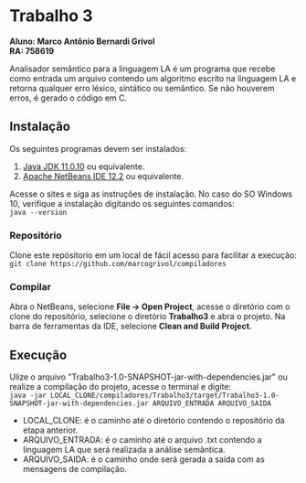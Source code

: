 # Trabalho 3
**Aluno: Marco Antônio Bernardi Grivol**\
**RA: 758619**

Analisador semântico para a linguagem LA é um programa que recebe como entrada um arquivo contendo um algoritmo escrito na linguagem LA e retorna qualquer erro léxico, sintático ou semântico. Se não houverem erros, é gerado o código em C.

## Instalação
Os seguintes programas devem ser instalados:
1. [Java JDK 11.0.10](https://www.oracle.com/java/technologies/javase-jdk11-downloads.html) ou equivalente.
3. [Apache NetBeans IDE 12.2](https://netbeans.apache.org/) ou equivalente.

Acesse o sites e siga as instruções de instalação. No caso do SO Windows 10, verifique a instalação digitando os seguintes comandos:\
``
java --version
``
### Repositório
Clone este repósitorio em um local de fácil acesso para facilitar a execução: ``git clone https://github.com/marcogrivol/compiladores``

### Compilar
Abra o NetBeans, selecione **File → Open Project**, acesse o diretório com o clone do repositório, selecione o diretório **Trabalho3** e abra o projeto.
Na barra de ferramentas da IDE, selecione **Clean and Build Project**.

## Execução
Ulize o arquivo "Trabalho3-1.0-SNAPSHOT-jar-with-dependencies.jar" ou realize a compilação do projeto, acesse o terminal e digite: \
``java -jar LOCAL_CLONE/compiladores/Trabalho3/target/Trabalho3-1.0-SNAPSHOT-jar-with-dependencies.jar ARQUIVO_ENTRADA ARQUIVO_SAIDA``
* LOCAL_CLONE: é o caminho até o diretório contendo o repositório da etapa anterior.
* ARQUIVO_ENTRADA: é o caminho até o arquivo .txt contendo a linguagem LA que será realizada a análise semântica.
* ARQUIVO_SAIDA: é o caminho onde será gerada a saída com as mensagens de compilação.
